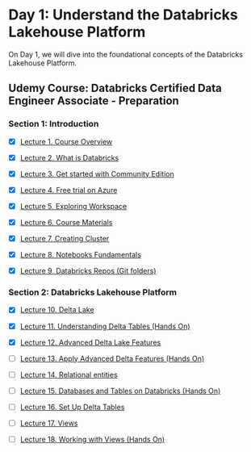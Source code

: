# Day 1: Understand the Databricks Lakehouse Platform

On Day 1, we will dive into the foundational concepts of the Databricks Lakehouse Platform. 


## Udemy Course: Databricks Certified Data Engineer Associate - Preparation


### Section 1: Introduction

  * [x] [Lecture 1. Course Overview](./Lecture-1-course-overview.ipynb)
  * [x] [Lecture 2. What is Databricks](./Lecture-2-what-is-databricks.ipynb)
  * [x] [Lecture 3. Get started with Community Edition](./Lecture-3-get-started-with-community-edition.ipynb)
  * [x] [Lecture 4. Free trial on Azure](./Lecture-4-free-trial-on-azure.ipynb)
  * [x] [Lecture 5. Exploring Workspace](./Lecture-5-exploring-workspace.ipynb)
  * [x] [Lecture 6. Course Materials](./Lecture-6-course-materials.ipynb)
  * [x] [Lecture 7. Creating Cluster](./Lecture-7-creating-cluster.ipynb)
  * [x] [Lecture 8. Notebooks Fundamentals](./Lecture-8-notebooks-fundamentals.ipynb)
  * [x] [Lecture 9. Databricks Repos (Git folders)](./Lecture-9-databricks-repos-git-folders.ipynb)


### Section 2: Databricks Lakehouse Platform

  * [x] [Lecture 10. Delta Lake](./Lecture-10-delta-lake.ipynb)
  * [x] [Lecture 11. Understanding Delta Tables (Hands On)](./Lecture-11-understanding-delta-tables-hands-on.ipynb)
  * [x] [Lecture 12. Advanced Delta Lake Features](./Lecture-12-advanced-delta-lake-features.ipynb)
  * [ ] [Lecture 13. Apply Advanced Delta Features (Hands On)](./Lecture-13-apply-advanced-delta-features-hands-on.ipynb)
  * [ ] [Lecture 14. Relational entities](./Lecture-14-relational-entities.ipynb)
  * [ ] [Lecture 15. Databases and Tables on Databricks (Hands On)](./Lecture-15-databases-and-tables-on-databricks-hands-on.ipynb)
  * [ ] [Lecture 16. Set Up Delta Tables](./Lecture-16-set-up-delta-tables.ipynb)
  * [ ] [Lecture 17. Views](./Lecture-17-views.ipynb)
  * [ ] [Lecture 18. Working with Views (Hands On)](./Lecture-18-working-with-views-hands-on.ipynb)


